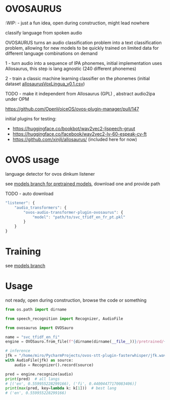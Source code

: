 # OVOSAURUS

:WIP: - just a fun idea, open during construction, might lead nowhere


classify language from spoken audio

OVOSAURUS turns an audio classification problem into a text classification problem, allowing for new models to be quickly trained on limited data for different language combinations on demand

1 - turn audio into a sequence of IPA phonemes, initial implementation uses Allosaurus, this step is lang agnostic (240 different phonemes)

2 - train a classic machine learning classifier on the phonemes (initial dataset [allosaurusVoxLingua_v0.1.csv](https://github.com/OpenVoiceOS/ovos-datasets/blob/master/text/allosaurusVoxLingua_v0.1.csv))


TODO - make it independent from Allosaurus (GPL) , abstract audio2ipa under OPM

https://github.com/OpenVoiceOS/ovos-plugin-manager/pull/147

initial plugins for testing:

- https://huggingface.co/bookbot/wav2vec2-ljspeech-gruut
- https://huggingface.co/facebook/wav2vec2-lv-60-espeak-cv-ft
- https://github.com/xinjli/allosaurus/   (included here for now)

# OVOS usage

language detector for ovos dinkum listener

see [models branch for pretrained models](https://github.com/OpenVoiceOS/ovosaurus/tree/models/pretrained), download one and provide path

TODO - auto download

```javascript
"listener": {
    "audio_transformers": {
        "ovos-audio-transformer-plugin-ovosaurus": {
            "model": "path/to/svc_tfidf_en_fr_pt.pkl"
        }
    }
}
```

# Training

see [models branch](https://github.com/OpenVoiceOS/ovosaurus/tree/models#training)

# Usage

not ready, open during construction, browse the code or something

```python
from os.path import dirname

from speech_recognition import Recognizer, AudioFile

from ovosaurus import OVOSauro

name = "svc_tfidf_en_fi"
engine = OVOSauro.from_file(f"{dirname(dirname(__file__))}/pretrained/{name}.pkl")

# inference
jfk = "/home/miro/PycharmProjects/ovos-stt-plugin-fasterwhisper/jfk.wav"
with AudioFile(jfk) as source:
    audio = Recognizer().record(source)

pred = engine.recognize(audio)
print(pred)  # all langs
# [('en', 0.559955228299166), ('fi', 0.44004477170083406)]
print(max(pred, key=lambda k: k[1]))  # best lang
# ('en', 0.559955228299166)
```
